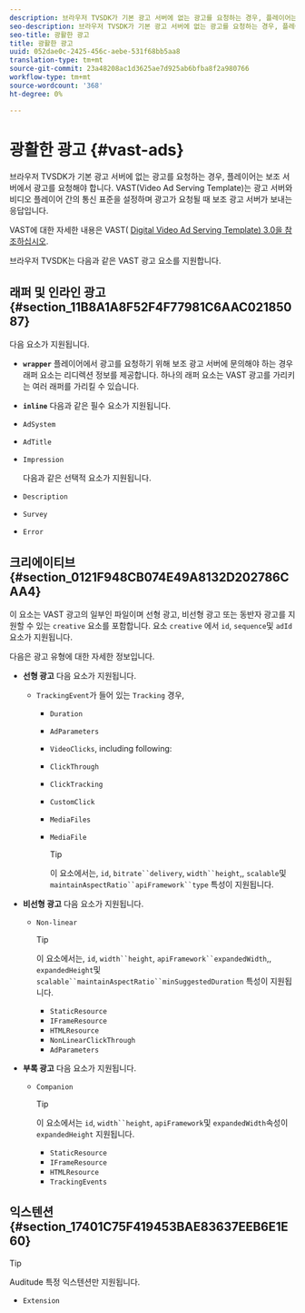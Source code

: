 ```yaml
---
description: 브라우저 TVSDK가 기본 광고 서버에 없는 광고를 요청하는 경우, 플레이어는 보조 서버에서 광고를 요청해야 합니다. VAST(Video Ad Serving Template)는 광고 서버와 비디오 플레이어 간의 통신 표준을 설정하며 광고가 요청될 때 보조 광고 서버가 보내는 응답입니다.
seo-description: 브라우저 TVSDK가 기본 광고 서버에 없는 광고를 요청하는 경우, 플레이어는 보조 서버에서 광고를 요청해야 합니다. VAST(Video Ad Serving Template)는 광고 서버와 비디오 플레이어 간의 통신 표준을 설정하며 광고가 요청될 때 보조 광고 서버가 보내는 응답입니다.
seo-title: 광활한 광고
title: 광활한 광고
uuid: 052dae0c-2425-456c-aebe-531f68bb5aa8
translation-type: tm+mt
source-git-commit: 23a48208ac1d3625ae7d925ab6bfba8f2a980766
workflow-type: tm+mt
source-wordcount: '368'
ht-degree: 0%

---
```



# 광활한 광고 {#vast-ads}

브라우저 TVSDK가 기본 광고 서버에 없는 광고를 요청하는 경우, 플레이어는 보조 서버에서 광고를 요청해야 합니다. VAST(Video Ad Serving Template)는 광고 서버와 비디오 플레이어 간의 통신 표준을 설정하며 광고가 요청될 때 보조 광고 서버가 보내는 응답입니다.

VAST에 대한 자세한 내용은 VAST( [Digital Video Ad Serving Template) 3.0을 참조하십시오](https://www.iab.com/wp-content/uploads/2015/06/VASTv3_0.pdf).

브라우저 TVSDK는 다음과 같은 VAST 광고 요소를 지원합니다.

## 래퍼 및 인라인 광고 {#section_11B8A1A8F52F4F77981C6AAC02185087}

다음 요소가 지원됩니다.

* **`wrapper`** 플레이어에서 광고를 요청하기 위해 보조 광고 서버에 문의해야 하는 경우 래퍼 요소는 리디렉션 정보를 제공합니다. 하나의 래퍼 요소는 VAST 광고를 가리키는 여러 래퍼를 가리킬 수 있습니다.

* **`inline`** 다음과 같은 필수 요소가 지원됩니다.

* `AdSystem`
* `AdTitle`
* `Impression`

   다음과 같은 선택적 요소가 지원됩니다.

* `Description`
* `Survey`
* `Error`

## 크리에이티브 {#section_0121F948CB074E49A8132D202786CAA4}

이 요소는 VAST 광고의 일부인 파일이며 선형 광고, 비선형 광고 또는 동반자 광고를 지원할 수 있는 `creative` 요소를 포함합니다. 요소 `creative` 에서 `id`, `sequence`및 `adId` 요소가 지원됩니다.

다음은 광고 유형에 대한 자세한 정보입니다.

* **선형 광고** 다음 요소가 지원됩니다.

   * `TrackingEvent`가 들어 있는 `Tracking` 경우,
      * `Duration`
      * `AdParameters`
      * `VideoClicks`, including following:

      * `ClickThrough`
      * `ClickTracking`
      * `CustomClick`

      * `MediaFiles`

      * `MediaFile`

         >[!TIP]
         >
         >이 요소에서는, `id`, `bitrate``delivery`, `width``height`,, `scalable`및 `maintainAspectRatio``apiFramework``type` 특성이 지원됩니다.

* **비선형 광고** 다음 요소가 지원됩니다.

   * `Non-linear`

      >[!TIP]
      >
      >이 요소에서는, `id`, `width``height`, `apiFramework``expandedWidth`,, `expandedHeight`및 `scalable``maintainAspectRatio``minSuggestedDuration` 특성이 지원됩니다.

      * `StaticResource`
      * `IFrameResource`
      * `HTMLResource`
      * `NonLinearClickThrough`
      * `AdParameters`

* **부록 광고** 다음 요소가 지원됩니다.

   * `Companion`

      >[!TIP]
      >
      >이 요소에서는 `id`, `width``height`, `apiFramework`및 `expandedWidth`속성이 `expandedHeight` 지원됩니다.

      * `StaticResource`
      * `IFrameResource`
      * `HTMLResource`
      * `TrackingEvents`

## 익스텐션 {#section_17401C75F419453BAE83637EEB6E1E60}

>[!TIP]
>
>Auditude 특정 익스텐션만 지원됩니다.

* `Extension`
